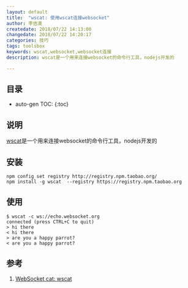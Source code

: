 ```yaml
---
layout: default
title:  "wscat: 使用wscat连接websocket"
author: 李佶澳
createdate: 2018/07/22 14:13:00
changedate: 2018/07/22 14:20:17
categories: 技巧
tags: toolsbox
keywords: wscat,websocket,websocket连接
description: wscat是一个用来连接websocket的命令行工具，nodejs开发的

---
```


## 目录
* auto-gen TOC:
{:toc}

## 说明

[wscat][1]是一个用来连接websocket的命令行工具，nodejs开发的

## 安装

	npm config set registry http://registry.npm.taobao.org/
	npm install -g wscat  --registry https://registry.npm.taobao.org 

## 使用

	$ wscat -c ws://echo.websocket.org 
	connected (press CTRL+C to quit)
	> hi there
	< hi there
	> are you a happy parrot?
	< are you a happy parrot?

## 参考

1. [WebSocket cat: wscat][1]

[1]: https://www.npmjs.com/package/wscat "WebSocket cat: wscat" 
